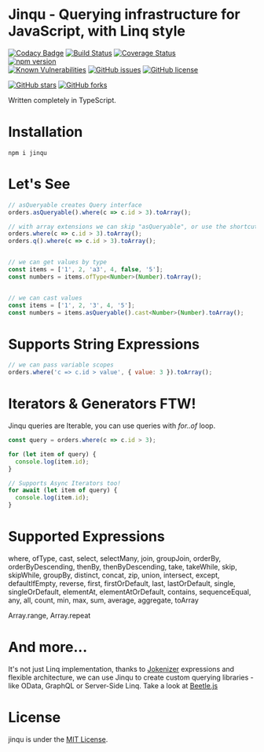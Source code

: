 # Jinqu - Querying infrastructure for JavaScript, with Linq style

[![Codacy Badge](https://api.codacy.com/project/badge/Grade/a66f3a091f0f41839817bc6194b73f4f)](https://app.codacy.com/app/umutozel/jinqu?utm_source=github.com&utm_medium=referral&utm_content=jin-qu/jinqu&utm_campaign=Badge_Grade_Dashboard)
[![Build Status](https://travis-ci.org/jin-qu/jinqu.svg?branch=master)](https://travis-ci.org/jin-qu/jinqu)
[![Coverage Status](https://coveralls.io/repos/github/jin-qu/jinqu/badge.svg?branch=master)](https://coveralls.io/github/jin-qu/jinqu?branch=master)	
[![npm version](https://badge.fury.io/js/jinqu.svg)](https://badge.fury.io/js/jinqu)	
<a href="https://snyk.io/test/npm/jinqu"><img src="https://snyk.io/test/npm/jinqu/badge.svg" alt="Known Vulnerabilities" data-canonical-src="https://snyk.io/test/npm/jinqu" style="max-width:100%;"></a>
[![GitHub issues](https://img.shields.io/github/issues/jin-qu/jinqu.svg)](https://github.com/jin-qu/jinqu/issues)
[![GitHub license](https://img.shields.io/badge/license-MIT-blue.svg)](https://raw.githubusercontent.com/jin-qu/jinqu/master/LICENSE)

[![GitHub stars](https://img.shields.io/github/stars/jin-qu/jinqu.svg?style=social&label=Star)](https://github.com/jin-qu/jinqu)
[![GitHub forks](https://img.shields.io/github/forks/jin-qu/jinqu.svg?style=social&label=Fork)](https://github.com/jin-qu/jinqu)

Written completely in TypeScript.

# Installation
```
npm i jinqu
```

# Let's See

```JavaScript
// asQueryable creates Query interface
orders.asQueryable().where(c => c.id > 3).toArray();

// with array extensions we can skip "asQueryable", or use the shortcut method "q"
orders.where(c => c.id > 3).toArray();
orders.q().where(c => c.id > 3).toArray();


// we can get values by type
const items = ['1', 2, 'a3', 4, false, '5'];
const numbers = items.ofType<Number>(Number).toArray();


// we can cast values
const items = ['1', 2, '3', 4, '5'];
const numbers = items.asQueryable().cast<Number>(Number).toArray();
```

# Supports String Expressions
```JavaScript
// we can pass variable scopes
orders.where('c => c.id > value', { value: 3 }).toArray();
```

# Iterators & Generators FTW!
Jinqu queries are Iterable, you can use queries with *for..of* loop.

```JavaScript
const query = orders.where(c => c.id > 3);

for (let item of query) {
  console.log(item.id);
}

// Supports Async Iterators too!
for await (let item of query) {
  console.log(item.id);
}

```

# Supported Expressions
where, ofType, cast, select, selectMany, join, groupJoin, orderBy, orderByDescending, thenBy, thenByDescending, take, takeWhile, skip, skipWhile, groupBy, distinct, concat, zip, union, intersect, except, defaultIfEmpty, reverse, first, firstOrDefault, last, lastOrDefault, single, singleOrDefault, elementAt, elementAtOrDefault, contains, sequenceEqual, any, all, count, min, max, sum, average, aggregate, toArray

Array.range, Array.repeat

# And more...
It's not just Linq implementation, thanks to [Jokenizer](https://github.com/umutozel/jokenizer) expressions and flexible architecture, we can use Jinqu to create custom querying libraries - like OData, GraphQL or Server-Side Linq. Take a look at [Beetle.js](https://github.com/Beetlejs/beetle.js)


# License
jinqu is under the [MIT License](LICENSE).
